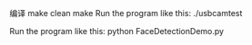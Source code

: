 
编译
make clean
make
Run the program like this:
./usbcamtest

Run the program like this:
python FaceDetectionDemo.py
